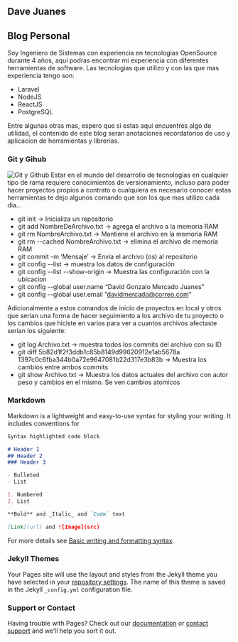 ## Dave Juanes

## Blog Personal

Soy Ingeniero de Sistemas con experiencia en tecnologias OpenSource durante 4 años, aquí podras encontrar mi experiencia con diferentes herramientas de software. Las tecnologias que utilizo y con las que mas experiencia tengo son:

- Laravel
- NodeJS
- ReactJS
- PostgreSQL

Entre algunas otras mas, espero que si estas aquí encuentres algo de utilidad, el contenido de este blog seran anotaciones recordatorios de uso y aplicacion de herramientas y librerias. 

### Git y Gihub
![Git y Github](https://camo.githubusercontent.com/38f113b96a368dfb7f634d2f2da97e7b8c748042d2a284b97c3fad048bb3ff55/68747470733a2f2f6d69726f2e6d656469756d2e636f6d2f6d61782f323733322f312a6d74736b3366515f4252656d466964686b656c3364412e706e67)
Estar en el mundo del desarrollo de tecnologias en cualquier tipo de rama requiere conocimientos de versionamiento, incluso para poder hacer proyectos propios a contrato o cualquiera es necesario conocer estas herramientas te dejo algunos comando que son los que mas utilizo cada dia...

- git init -> Inicializa un repositorio
- git add NombreDeArchivo.txt -> agrega el archivo a la memoria RAM
- git rm NombreArchivo.txt -> Mantiene el archivo en la memoria RAM
- git rm --cached NombreArchivo.txt -> elimina el archivo de memoria RAM
- git commit -m ‘Mensaje’ -> Envía el archivo (os) al repositorio
- git config --list -> muestra los datos de configuración
- git config --list --show-origin -> Muestra las configuración con la ubicacion
- git config --global user.name “David Gonzalo Mercado Juanes”
- git config --global user.email “davidmercado@correo.com”

Adicionalmente a estos comandos de inicio de proyectos en local y otros que serian una forma de hacer seguimiento a los archivo de tu proyecto o los cambios que hiciste en varios para ver a cuantos archivos afectaste serian los siguiente:

- git log Archivo.txt -> muestra todos los commits del archivo con su ID
- git diff 5b82d1f2f3ddb1c85b8149d99620912e1ab5678a 1397c0c6fba344b0a72e9647081b22d317e3b83b -> Muestra los cambios entre ambos commits
- git show Archivo.txt -> Muestra los datos actuales del archivo con autor peso y cambios en el mismo. Se ven cambios atomicos


### Markdown

Markdown is a lightweight and easy-to-use syntax for styling your writing. It includes conventions for

```markdown
Syntax highlighted code block

# Header 1
## Header 2
### Header 3

- Bulleted
- List

1. Numbered
2. List

**Bold** and _Italic_ and `Code` text

[Link](url) and ![Image](src)
```

For more details see [Basic writing and formatting syntax](https://docs.github.com/en/github/writing-on-github/getting-started-with-writing-and-formatting-on-github/basic-writing-and-formatting-syntax).

### Jekyll Themes

Your Pages site will use the layout and styles from the Jekyll theme you have selected in your [repository settings](https://github.com/davejuanes/davejuanes.github.io/settings/pages). The name of this theme is saved in the Jekyll `_config.yml` configuration file.

### Support or Contact

Having trouble with Pages? Check out our [documentation](https://docs.github.com/categories/github-pages-basics/) or [contact support](https://support.github.com/contact) and we’ll help you sort it out.
